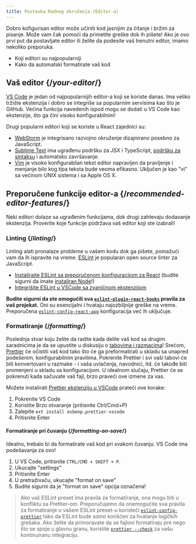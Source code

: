 ```yaml
---
title: Postavka Radnog okruženja (Editor-a)
---
```


<Intro>

Dobro kofigurisan editor može učiniti kod jasnijim za čitanje i bržim za pisanje. Može vam čak pomoći da primetite greške dok ih pišete! Ako je ovo prvi put da postavljate editor ili želite da podesite vaš trenutni editor, imamo nekoliko preporuka.

</Intro>

<YouWillLearn>

* Koji editori su najpopularniji
* Kako da automatski formatirate vaš kod

</YouWillLearn>

## Vaš editor {/*your-editor*/}

[VS Code](https://code.visualstudio.com/) je jedan od najpopularnijih editor-a koji se koriste danas. Ima veliko tržište ekstenzija i dobro se integriše sa popularnim servisima kao što je GitHub. Većina funkcija navedenih ispod mogu se dodati u VS Code kao ekstenzije, što ga čini visoko konfigurabilnim!

Drugi popularni editori koji se koriste u React zajednici su:

* [WebStorm](https://www.jetbrains.com/webstorm/) je integrisano razvojno okruženje dizajnirano posebno za JavaScript.
* [Sublime Text](https://www.sublimetext.com/) ima ugrađenu podršku za JSX i TypeScript, [podršku za sintaksu](https://stackoverflow.com/a/70960574/458193) i automatsko završavanje.
* [Vim](https://www.vim.org/) je visoko konfigurabilan tekst editor napravljen da pravljenje i menjanje bilo kog tipa teksta bude veoma efikasno. Uključen je kao "vi" sa većinom UNIX sistema i sa Apple OS X.

## Preporučene funkcije editor-a {/*recommended-editor-features*/}

Neki editori dolaze sa ugrađenim funkcijama, dok drugi zahtevaju dodavanje ekstenzija. Proverite koje funkcije podržava vaš editor koji ste izabrali!

### Linting {/*linting*/}

Linting alati pronalaze probleme u vašem kodu dok ga pišete, pomažući vam da ih ispravite na vreme. [ESLint](https://eslint.org/) je popularan open source linter za JavaScript.

* [Instalirajte ESLint sa preporučenom konfiguracijom za React](https://www.npmjs.com/package/eslint-config-react-app) (budite sigurni da imate [instaliran Node](https://nodejs.org/en/download/current/)!)
* [Integrišite ESLint u VSCode sa zvaničnom ekstenzijom](https://marketplace.visualstudio.com/items?itemName=dbaeumer.vscode-eslint)

**Budite sigurni da ste omogućili sva [`eslint-plugin-react-hooks`](https://www.npmjs.com/package/eslint-plugin-react-hooks) pravila za vaš projekat.** Oni su esencijalni i hvataju najozbiljnije greške na vreme. Preporučena [`eslint-config-react-app`](https://www.npmjs.com/package/eslint-config-react-app) konfiguracija već ih uključuje.

### Formatiranje {/*formatting*/}

Poslednja stvar koju želite da radite kada delite vaš kod sa drugim saradnicima je da se upustite u diskusiju o [tabovima i razmacima](https://www.google.com/search?q=tabs+vs+spaces)! Srećom, [Prettier](https://prettier.io/) će očistiti vaš kod tako što će ga preformatirati u skladu sa unapred podešenim, konfigurabilnim pravilima. Pokrenite Prettier i svi vaši tabovi će biti konvertovani u razmake - i vaša uvlačenja, navodnici, itd. će takođe biti promenjeni u skladu sa konfiguracijom. U idealnom slučaju, Prettier će se pokrenuti kada sačuvate vaš fajl, brzo praveći ove izmene za vas.

Možete instalirati [Prettier ekstenziju u VSCode](https://marketplace.visualstudio.com/items?itemName=esbenp.prettier-vscode) prateći ove korake:

1. Pokrenite VS Code
2. Koristite Brzo otvaranje (pritisnite Ctrl/Cmd+P)
3. Zalepite `ext install esbenp.prettier-vscode`
4. Pritisnite Enter

#### Formatiranje pri čuvanju {/*formatting-on-save*/}

Idealno, trebalo bi da formatirate vaš kod pri svakom čuvanju. VS Code ima podešavanja za ovo!

1. U VS Code, pritisnite `CTRL/CMD + SHIFT + P`.
2. Ukucajte "settings"
3. Pritisnite Enter
4. U pretraživaču, ukucajte "format on save"
5. Budite sigurni da je "format on save" opcija označena!

> Ako vaš ESLint preset ima pravila za formatiranje, ona mogu biti u konfliktu sa Prettier-om. Preporučujemo da onemogućite sva pravila za formatiranje u vašem ESLint preset-u koristeći [`eslint-config-prettier`](https://github.com/prettier/eslint-config-prettier) tako da ESLint bude *samo* korišćen za hvatanje logičkih grešaka. Ako želite da primoravate da se fajlovi formatiraju pre nego što se spoje u glavnu granu, koristite [`prettier --check`](https://prettier.io/docs/en/cli.html#--check) za vašu kontinuiranu integraciju.
